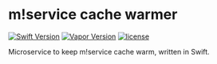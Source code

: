 m!service cache warmer
========


[![Swift Version](https://img.shields.io/badge/Swift-4.2-orange.svg)](http://swift.org)
[![Vapor Version](https://img.shields.io/badge/Vapor-3-30B6FC.svg)](http://vapor.codes)
[![license](http://img.shields.io/badge/license-MIT-blue.svg)](LICENSE)

Microservice to keep m!service cache warm, written in Swift.